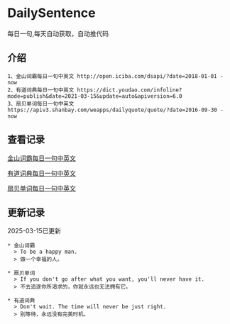 # DailySentence

每日一句,每天自动获取，自动推代码

## 介绍

```
1、金山词霸每日一句中英文 http://open.iciba.com/dsapi/?date=2018-01-01 - now
2、有道词典每日一句中英文 https://dict.youdao.com/infoline?mode=publish&date=2021-03-15&update=auto&apiversion=6.0
3、扇贝单词每日一句中英文 https://apiv3.shanbay.com/weapps/dailyquote/quote/?date=2016-09-30 - now
```

## 查看记录

[金山词霸每日一句中英文](./data/iciba/)

[有道词典每日一句中英文](./data/youdao/)

[扇贝单词每日一句中英文](./data/shanbay/)

## 更新记录
2025-03-15已更新 
```
* 金山词霸
  > To be a happy man.
  > 做一个幸福的人。

* 扇贝单词
  > If you don't go after what you want, you'll never have it.
  > 不去追逐你所渴求的，你就永远也无法拥有它。

* 有道词典
  > Don't wait. The time will never be just right.
  > 别等待，永远没有完美时机。

```
